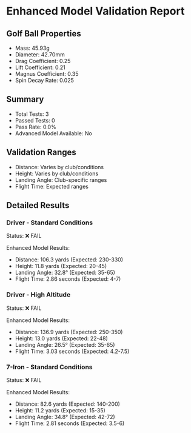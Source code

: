 # Enhanced Model Validation Report

## Golf Ball Properties
- Mass: 45.93g
- Diameter: 42.70mm
- Drag Coefficient: 0.25
- Lift Coefficient: 0.21
- Magnus Coefficient: 0.35
- Spin Decay Rate: 0.025

## Summary
- Total Tests: 3
- Passed Tests: 0
- Pass Rate: 0.0%
- Advanced Model Available: No

## Validation Ranges
- Distance: Varies by club/conditions
- Height: Varies by club/conditions
- Landing Angle: Club-specific ranges
- Flight Time: Expected ranges

## Detailed Results

### Driver - Standard Conditions
Status: ❌ FAIL

Enhanced Model Results:
- Distance: 106.3 yards (Expected: 230-330)
- Height: 11.8 yards (Expected: 20-45)
- Landing Angle: 32.8° (Expected: 35-65)
- Flight Time: 2.86 seconds (Expected: 4-7)

### Driver - High Altitude
Status: ❌ FAIL

Enhanced Model Results:
- Distance: 136.9 yards (Expected: 250-350)
- Height: 13.0 yards (Expected: 22-48)
- Landing Angle: 26.5° (Expected: 35-65)
- Flight Time: 3.03 seconds (Expected: 4.2-7.5)

### 7-Iron - Standard Conditions
Status: ❌ FAIL

Enhanced Model Results:
- Distance: 82.6 yards (Expected: 140-200)
- Height: 11.2 yards (Expected: 15-35)
- Landing Angle: 34.8° (Expected: 42-72)
- Flight Time: 2.81 seconds (Expected: 3.5-6)


